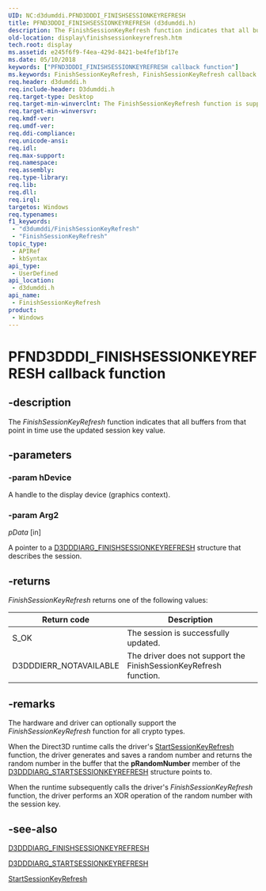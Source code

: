 ```yaml
---
UID: NC:d3dumddi.PFND3DDDI_FINISHSESSIONKEYREFRESH
title: PFND3DDDI_FINISHSESSIONKEYREFRESH (d3dumddi.h)
description: The FinishSessionKeyRefresh function indicates that all buffers from that point in time use the updated session key value.
old-location: display\finishsessionkeyrefresh.htm
tech.root: display
ms.assetid: e245f6f9-f4ea-429d-8421-be4fef1bf17e
ms.date: 05/10/2018
keywords: ["PFND3DDDI_FINISHSESSIONKEYREFRESH callback function"]
ms.keywords: FinishSessionKeyRefresh, FinishSessionKeyRefresh callback function [Display Devices], PFND3DDDI_FINISHSESSIONKEYREFRESH, PFND3DDDI_FINISHSESSIONKEYREFRESH callback, UserModeDisplayDriver_Functions_6b7be711-8539-4b49-99d0-efbd424b33cc.xml, d3dumddi/FinishSessionKeyRefresh, display.finishsessionkeyrefresh
req.header: d3dumddi.h
req.include-header: D3dumddi.h
req.target-type: Desktop
req.target-min-winverclnt: The FinishSessionKeyRefresh function is supported beginning with the Windows 7 operating system.
req.target-min-winversvr: 
req.kmdf-ver: 
req.umdf-ver: 
req.ddi-compliance: 
req.unicode-ansi: 
req.idl: 
req.max-support: 
req.namespace: 
req.assembly: 
req.type-library: 
req.lib: 
req.dll: 
req.irql: 
targetos: Windows
req.typenames: 
f1_keywords:
 - "d3dumddi/FinishSessionKeyRefresh"
 - "FinishSessionKeyRefresh"
topic_type:
 - APIRef
 - kbSyntax
api_type:
 - UserDefined
api_location:
 - d3dumddi.h
api_name:
 - FinishSessionKeyRefresh
product:
 - Windows
---
```


# PFND3DDDI_FINISHSESSIONKEYREFRESH callback function

## -description

The <i>FinishSessionKeyRefresh</i> function indicates that all buffers from that point in time use the updated session key value.

## -parameters

### -param hDevice

A handle to the display device (graphics context).

### -param Arg2

*pData* [in]

A pointer to a <a href="https://docs.microsoft.com/windows-hardware/drivers/ddi/d3dumddi/ns-d3dumddi-_d3dddiarg_finishsessionkeyrefresh">D3DDDIARG_FINISHSESSIONKEYREFRESH</a> structure that describes the session.

## -returns

<i>FinishSessionKeyRefresh</i> returns one of the following values:

|Return code|Description|
|--- |--- |
|S_OK|The session is successfully updated.|
|D3DDDIERR_NOTAVAILABLE|The driver does not support the FinishSessionKeyRefresh function.|

## -remarks

The hardware and driver can optionally support the <i>FinishSessionKeyRefresh</i> function for all crypto types.

When the Direct3D runtime calls the driver's <a href="https://docs.microsoft.com/windows-hardware/drivers/ddi/d3d10umddi/nc-d3d10umddi-pfnd3d11_1ddi_startsessionkeyrefresh">StartSessionKeyRefresh</a> function, the driver generates and saves a random number and returns the random number in the buffer that the <b>pRandomNumber</b> member of the <a href="https://docs.microsoft.com/windows-hardware/drivers/ddi/d3dumddi/ns-d3dumddi-_d3dddiarg_startsessionkeyrefresh">D3DDDIARG_STARTSESSIONKEYREFRESH</a> structure points to. 

When the runtime subsequently calls the driver's <i>FinishSessionKeyRefresh</i> function, the driver performs an XOR operation of the random number with the session key.

## -see-also

<a href="https://docs.microsoft.com/windows-hardware/drivers/ddi/d3dumddi/ns-d3dumddi-_d3dddiarg_finishsessionkeyrefresh">D3DDDIARG_FINISHSESSIONKEYREFRESH</a>



<a href="https://docs.microsoft.com/windows-hardware/drivers/ddi/d3dumddi/ns-d3dumddi-_d3dddiarg_startsessionkeyrefresh">D3DDDIARG_STARTSESSIONKEYREFRESH</a>



<a href="https://docs.microsoft.com/windows-hardware/drivers/ddi/d3d10umddi/nc-d3d10umddi-pfnd3d11_1ddi_startsessionkeyrefresh">StartSessionKeyRefresh</a>

